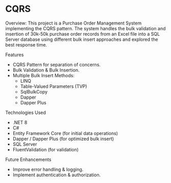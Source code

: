 # CQRS

Overview:
This project is a Purchase Order Management System implementing the CQRS pattern. The system handles the bulk validation and insertion of 30k-50k purchase order records from an Excel file into a SQL Server database using different bulk insert approaches and explored the best response time.

Features
- CQRS Pattern for separation of concerns.
- Bulk Validation & Bulk Insertion.
- Multiple Bulk Insert Methods:
  - LINQ
  - Table-Valued Parameters (TVP)
  - SqlBulkCopy
  - Dapper
  - Dapper Plus

Technologies Used
- .NET 8
- C#
- Entity Framework Core (for initial data operations)
- Dapper / Dapper Plus (for optimized bulk insert)
- SQL Server
- FluentValidation (for validation)


Future Enhancements
- Improve error handling & logging.
- Implement authentication & authorization.


